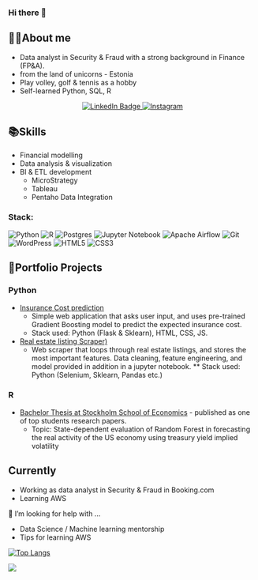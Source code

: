 ### Hi there 👋

## 👨‍💻About me

* Data analyst in Security & Fraud with a strong background in Finance (FP&A).
* from the land of unicorns - Estonia
* Play volley, golf & tennis as a hobby
* Self-learned Python, SQL, R

<div id="Contacts" align="center">
  <a href="https://www.linkedin.com/in/mpalkovic/">
    <img src="https://img.shields.io/badge/LinkedIn-blue?style=for-the-badge&logo=linkedin&logoColor=white" alt="LinkedIn Badge"/>
  </a>
  <a href="https://www.instagram.com/karelrappo/">
    <img src="https://img.shields.io/badge/Instagram-E4405F?style=for-the-badge&logo=instagram&logoColor=white" alt="Instagram"/>
  </a>
</div>

## 📚Skills
* Financial modelling
* Data analysis & visualization
* BI & ETL development
  * MicroStrategy
  * Tableau
  * Pentaho Data Integration

### Stack:
![Python](https://img.shields.io/badge/python-3670A0?style=for-the-badge&logo=python&logoColor=ffdd54)
![R](https://img.shields.io/badge/r-%23276DC3.svg?style=for-the-badge&logo=r&logoColor=white)
![Postgres](https://img.shields.io/badge/postgres-%23316192.svg?style=for-the-badge&logo=postgresql&logoColor=white)
![Jupyter Notebook](https://img.shields.io/badge/jupyter-%23FA0F00.svg?style=for-the-badge&logo=jupyter&logoColor=white)
![Apache Airflow](https://img.shields.io/badge/Apache%20Airflow-017CEE?style=for-the-badge&logo=Apache%20Airflow&logoColor=white)
![Git](https://img.shields.io/badge/git-%23F05033.svg?style=for-the-badge&logo=git&logoColor=white)
![WordPress](https://img.shields.io/badge/WordPress-%23117AC9.svg?style=for-the-badge&logo=WordPress&logoColor=white)
![HTML5](https://img.shields.io/badge/html5-%23E34F26.svg?style=for-the-badge&logo=html5&logoColor=white)
![CSS3](https://img.shields.io/badge/css3-%231572B6.svg?style=for-the-badge&logo=css3&logoColor=white)



## 📁Portfolio Projects
### Python
* [Insurance Cost prediction](https://github.com/karelrappo/insurance-webapp)
  * Simple web application that asks user input, and uses pre-trained Gradient Boosting model to predict the expected insurance cost.
  * Stack used: Python (Flask & Sklearn), HTML, CSS, JS.
* [Real estate listing Scraper)](https://github.com/karelrappo/realestate)
  * Web scraper that loops through real estate listings, and stores the most important features. Data cleaning, feature engineering, and model provided in addition in a jupyter notebook.
** Stack used: Python (Selenium, Sklearn, Pandas etc.)
### R
* [Bachelor Thesis at Stockholm School of Economics](https://github.com/karelrappo/thesis2020) - published as one of top students research papers.
  * Topic: State-dependent evaluation of Random Forest in forecasting the real activity of the US economy using treasury yield implied volatility

## Currently
* Working as data analyst in Security & Fraud in Booking.com
* Learning AWS

🤔 I’m looking for help with ...
* Data Science / Machine learning mentorship
* Tips for learning AWS

[![Top Langs](https://github-readme-stats.vercel.app/api/top-langs/?username=karelrappo)](https://github.com/anuraghazra/github-readme-stats)

![](https://komarev.com/ghpvc/?username=karelrappo&color=green)
